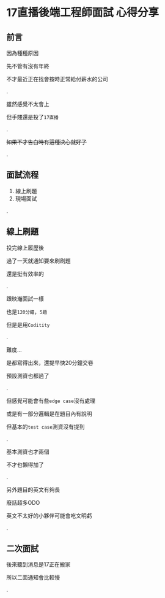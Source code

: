 # 17直播後端工程師面試 心得分享

## 前言

因為種種原因

先不管有沒有年終

不才最近正在找會按時正常給付薪水的公司

.

雖然感覺不太會上

但手賤還是投了`17直播`

.

~~如果不才告白時有這種決心就好了~~

.

## 面試流程

1. 線上刷題
2. 現場面試

.

## 線上刷題

投完線上履歷後

過了一天就通知要來刷刷題

還是挺有效率的

.

跟映瀚面試一樣

也是`120分鐘`，`5題`

但是是用`Coditity`

.

難度...

是都寫得出來，還提早快20分鐘交卷

預設測資也都過了

.

但感覺可能會有些`edge case`沒有處理

或是有一部分邏輯是在題目內有說明

但基本的`test case`測資沒有提到

.

基本測資也才兩個

不才也懶得加了

.

另外題目的英文有夠長

廢話超多ODO

英文不太好的小夥伴可能會吃文明虧

.

## 二次面試

後來聽到消息是17正在搬家

所以二面通知會比較慢

.
